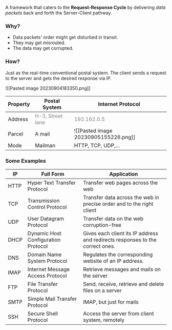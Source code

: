 A framework that caters to the **Request-Response Cycle** by delivering *data packets* back and forth the Server-Client pathway.

### Why?

* Data packets' order might get disturbed in transit.
* They may get misrouted.
* The data may get corrupted.

### How?

Just as the real-time conventional postal system.
The client sends a request to the server and gets the desired response via IP.

![[Pasted image 20230904183350.png]]

| Property | Postal System | Internet Protocol | 
|----------| -------- | -------- |   
| Address | <span style="color:gray">H-3, Street lane</span> | <span style="color:gray">192.162.0.5</span> |   
| Parcel | A mail | ![[Pasted image 20230905155226.png]] |
| Mode | Mailman | HTTP, TCP, UDP,... |


### Some Examples

| IP | Full Form | Application |
|--|--|--|
| HTTP | Hyper Text Transfer Protocol | Transfer web pages across the web |
| TCP | Transmission Control Protocol | Transfer data across the web in precise order and to the right client |
| UDP | User Datagram Protocol | Transfer data on the web corruption-free |
| DHCP | Dynamic Host Configuration Protocol | Gives each client its IP address and redirects responses to the correct ones.|
| DNS | Domain Name System Protocol | Regulates the corresponding website of an IP address. |
| IMAP | Internet Message Access Protocol | Retrieve messages and mails on the server |
| FTP | File Transfer Protocol | Send, receive, retrieve and delete files on a server |
| SMTP | Simple Mail Transfer Protocol | IMAP, but just for mails |
| SSH | Secure Shell Protocol | Access the server from client system, remotely |








